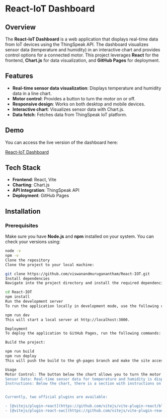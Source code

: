 # React-IoT Dashboard

## Overview

The **React-IoT Dashboard** is a web application that displays real-time data from IoT devices using the ThingSpeak API. The dashboard visualizes sensor data (temperature and humidity) in an interactive chart and provides control options for a connected motor. This project leverages **React** for the frontend, **Chart.js** for data visualization, and **GitHub Pages** for deployment.

## Features

- **Real-time sensor data visualization**: Displays temperature and humidity data in a line chart.
- **Motor control**: Provides a button to turn the motor on or off.
- **Responsive design**: Works on both desktop and mobile devices.
- **Interactive chart**: Visualizes sensor data with Chart.js.
- **Data fetch**: Fetches data from ThingSpeak IoT platform.

## Demo

You can access the live version of the dashboard here:

[React-IoT Dashboard](https://viswanandmuruganantham.github.io/React-IOT/)

## Tech Stack

- **Frontend**: React, Vite
- **Charting**: Chart.js
- **API Integration**: ThingSpeak API
- **Deployment**: GitHub Pages

## Installation

### Prerequisites

Make sure you have **Node.js** and **npm** installed on your system. You can check your versions using:

```bash
node -v
npm -v
Clone the repository
Clone the project to your local machine:

git clone https://github.com/viswanandmuruganantham/React-IOT.git
Install dependencies
Navigate into the project directory and install the required dependencies:

cd React-IOT
npm install
Run the development server
To run the application locally in development mode, use the following command:

npm run dev
This will start a local server at http://localhost:3000.

Deployment
To deploy the application to GitHub Pages, run the following commands:

Build the project:

npm run build
npm run deploy
This will push the build to the gh-pages branch and make the site accessible at your GitHub Pages URL.

Usage
Motor Control: The button below the chart allows you to turn the motor on or off. The button color will change to indicate the motor's current status.
Sensor Data: Real-time sensor data for temperature and humidity is displayed in a line chart. Data is fetched from ThingSpeak.
Instructions: Below the chart, there is a section with instructions on how to interact with the app and the connected motor.


Currently, two official plugins are available:

- [@vitejs/plugin-react](https://github.com/vitejs/vite-plugin-react/blob/main/packages/plugin-react/README.md) uses [Babel](https://babeljs.io/) for Fast Refresh
- [@vitejs/plugin-react-swc](https://github.com/vitejs/vite-plugin-react-swc) uses [SWC](https://swc.rs/) for Fast Refresh
